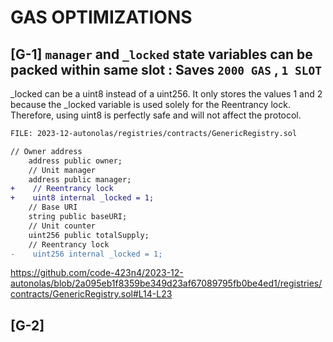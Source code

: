 # GAS OPTIMIZATIONS

##

## [G-1] ``manager`` and ``_locked`` state variables can be packed within same slot : Saves ``2000 GAS`` , ``1 SLOT``

_locked can be a uint8 instead of a uint256. It only stores the values 1 and 2 because the _locked variable is used solely for the Reentrancy lock. Therefore, using uint8 is perfectly safe and will not affect the protocol.

```diff
FILE: 2023-12-autonolas/registries/contracts/GenericRegistry.sol

// Owner address
    address public owner;
    // Unit manager
    address public manager;
+    // Reentrancy lock
+    uint8 internal _locked = 1;
    // Base URI
    string public baseURI;
    // Unit counter
    uint256 public totalSupply;
    // Reentrancy lock
-    uint256 internal _locked = 1;

```
https://github.com/code-423n4/2023-12-autonolas/blob/2a095eb1f8359be349d23af67089795fb0be4ed1/registries/contracts/GenericRegistry.sol#L14-L23

##

## [G-2] 

